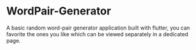 # WordPair-Generator
A basic random word-pair generator application built with flutter, you can favorite the ones you like which can be viewed separately in a dedicated page.  
